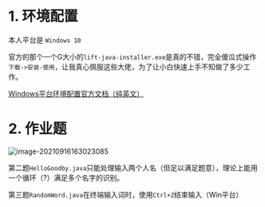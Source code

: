 # 1. 环境配置

本人平台是 `Windows 10`

官方的那个一个G大小的`lift-java-installer.exe`是真的不错，完全傻瓜式操作`下载->安装-使用`，让我真心佩服这些大佬，为了让小白快速上手不知做了多少工作。

[Windows平台环境配置官方文档（纯英文）](https://lift.cs.princeton.edu/java/windows/)

# 2. 作业题

![image-20210916163023085](https://picgoej.oss-cn-beijing.aliyuncs.com/image-20210916163023085.png)

第二题`HelloGoodby.java`只能处理输入两个人名（但足以满足题意），理论上能用一个循环（?）满足多个名字的识别。

第三题`RandomWord.java`在终端输入词时，使用`Ctrl+Z`结束输入（Win平台）

